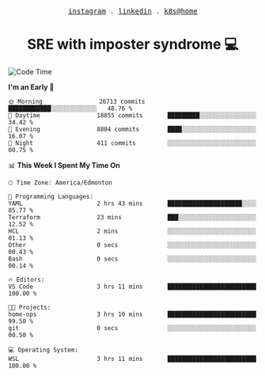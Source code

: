 <p align="center">
  <samp>
    <a href="https://www.instagram.com/lildrunkensmurf/">instagram</a> .
    <a href="https://www.linkedin.com/in/joryirving/">linkedin</a> .
    <a href="https://github.com/joryirving/home-ops">k8s@home</a>
  </samp>
</p>

<h1 align="center">
  SRE with imposter syndrome 💻
</h1>

<!--START_SECTION:waka-->
![Code Time](http://img.shields.io/badge/Code%20Time-183%20hrs%2035%20mins-blue)

**I'm an Early 🐤** 

```text
🌞 Morning                26713 commits       ████████████░░░░░░░░░░░░░   48.76 % 
🌆 Daytime                18855 commits       █████████░░░░░░░░░░░░░░░░   34.42 % 
🌃 Evening                8804 commits        ████░░░░░░░░░░░░░░░░░░░░░   16.07 % 
🌙 Night                  411 commits         ░░░░░░░░░░░░░░░░░░░░░░░░░   00.75 % 
```


📊 **This Week I Spent My Time On** 

```text
🕑︎ Time Zone: America/Edmonton

💬 Programming Languages: 
YAML                     2 hrs 43 mins       █████████████████████░░░░   85.77 % 
Terraform                23 mins             ███░░░░░░░░░░░░░░░░░░░░░░   12.52 % 
HCL                      2 mins              ░░░░░░░░░░░░░░░░░░░░░░░░░   01.13 % 
Other                    0 secs              ░░░░░░░░░░░░░░░░░░░░░░░░░   00.43 % 
Bash                     0 secs              ░░░░░░░░░░░░░░░░░░░░░░░░░   00.14 % 

🔥 Editors: 
VS Code                  3 hrs 11 mins       █████████████████████████   100.00 % 

🐱‍💻 Projects: 
home-ops                 3 hrs 10 mins       █████████████████████████   99.50 % 
git                      0 secs              ░░░░░░░░░░░░░░░░░░░░░░░░░   00.50 % 

💻 Operating System: 
WSL                      3 hrs 11 mins       █████████████████████████   100.00 % 
```


<!--END_SECTION:waka-->
